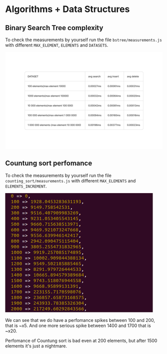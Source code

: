 # Algorithms + Data Structures

## Binary Search Tree complexity

To check the measurements by yourself run the file `bstree/measurements.js` with different `MAX_ELEMENT`, `ELEMENTS` and `DATASETS`.

![BSTree complexity.](./example_images/bstree_complexity.png)

## Countung sort perfomance

To check the measurements by yourself run the file `counting_sort/measurements.js` with different `MAX_ELEMENTS` and `ELEMENTS_INCREMENT`.

![Countung sort perfomance.](./example_images/cs_perfomance.png)

We can see that we do have a perfomance spikes between 100 and 200, that is ~x5. And one more serious spike between 1400 and 1700 that is ~x20.

Perfomance of Countung sort is bad even at 200 elements, but after 1500 elements it's just a nightmare.